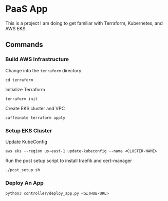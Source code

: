 # PaaS App

This is a project I am doing to get familiar with Terraform, Kubernetes, and AWS EKS.

## Commands

### Build AWS Infrastructure

Change into the `terraform` directory

```
cd terraform
```

Initialize Terraform

```
terraform init
```

Create EKS cluster and VPC

```
caffeinate terraform apply
```

### Setup EKS Cluster

Update KubeConfig

```
aws eks --region us-east-1 update-kubeconfig --name <CLUSTER-NAME>
```

Run the post setup script to install traefik and cert-manager

```
./post_setup.sh
```

### Deploy An App

```
python3 controller/deploy_app.py <GITHUB-URL>
```

